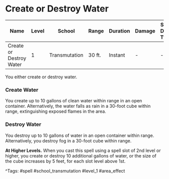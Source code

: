 # Create or Destroy Water

| Name | Level | School | Range | Duration | Damage | Save DC & Type |
|------|-------|--------|-------|----------|--------|----------------|
| Create or Destroy Water | 1 | Transmutation | 30 ft. | Instant | - | - |

You either create or destroy water.

### Create Water

You create up to 10 gallons of clean water within range in an open container. Alternatively, the water falls as rain in a 30-foot cube within range, extinguishing exposed flames in the area.

### Destroy Water

You destroy up to 10 gallons of water in an open container within range. Alternatively, you destroy fog in a 30-foot cube within range.

**At Higher Levels.** When you cast this spell using a spell slot of 2nd level or higher, you create or destroy 10 additional gallons of water, or the size of the cube increases by 5 feet, for each slot level above 1st.

^Tags: #spell #school_transmutation #level_1 #area_effect